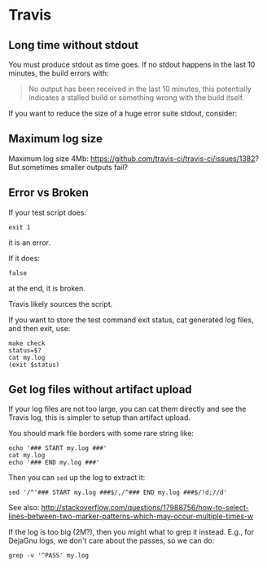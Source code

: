 # Travis

## Long time without stdout

You must produce stdout as time goes. If no stdout happens in the last 10 minutes, the build errors with:

> No output has been received in the last 10 minutes, this potentially indicates a stalled build or something wrong with the build itself.

If you want to reduce the size of a huge error suite stdout, consider:

## Maximum log size

Maximum log size 4Mb: <https://github.com/travis-ci/travis-ci/issues/1382>? But sometimes smaller outputs fail?

## Error vs Broken

If your test script does:

    exit 1

it is an error.

If it does:

    false

at the end, it is broken.

Travis likely sources the script.

If you want to store the test command exit status, cat generated log files, and then exit, use:

    make check
    status=$?
    cat my.log
    (exit $status)

## Get log files without artifact upload

If your log files are not too large, you can cat them directly and see the Travis log, this is simpler to setup than artifact upload.

You should mark file borders with some rare string like:

    echo '### START my.log ###'
    cat my.log
    echo '### END my.log ###'

Then you can `sed` up the log to extract it:

    sed '/^'### START my.log ###$/,/^### END my.log ###$/!d;//d'

See also: <http://stackoverflow.com/questions/17988756/how-to-select-lines-between-two-marker-patterns-which-may-occur-multiple-times-w>

If the log is too big (2M?), then you might what to grep it instead. E.g., for DejaGnu logs, we don't care about the passes, so we can do:

    grep -v '^PASS' my.log
